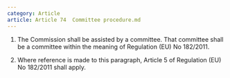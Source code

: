 ```yaml
---
category: Article
article: Article 74  Committee procedure.md
---
```


1. The Commission shall be assisted by a committee. That committee shall be a committee within the meaning of Regulation (EU) No 182/2011.

2. Where reference is made to this paragraph, Article 5 of Regulation (EU) No 182/2011 shall apply.